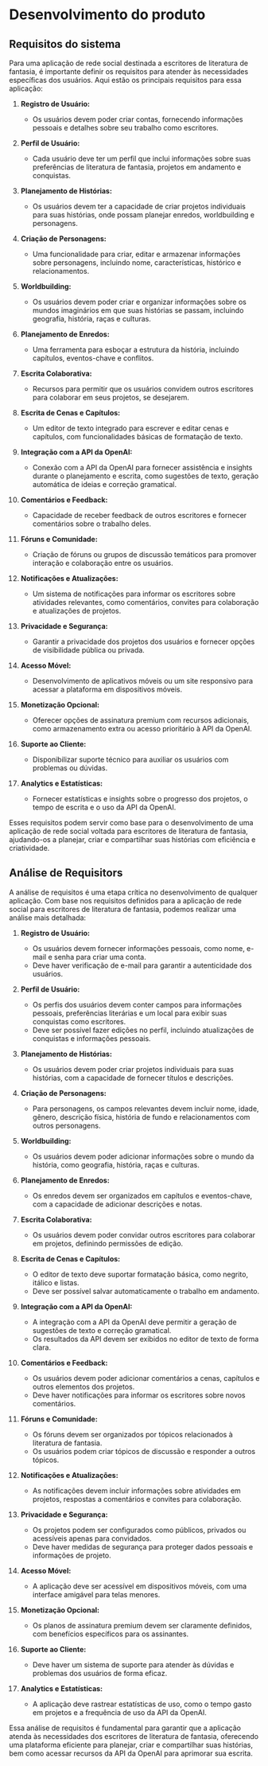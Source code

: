 # Desenvolvimento do produto

## Requisitos do sistema

Para uma aplicação de rede social destinada a escritores de literatura de fantasia, é importante definir os requisitos para atender às necessidades específicas dos usuários. Aqui estão os principais requisitos para essa aplicação:

1. **Registro de Usuário:**
   - Os usuários devem poder criar contas, fornecendo informações pessoais e detalhes sobre seu trabalho como escritores.

2. **Perfil de Usuário:**
   - Cada usuário deve ter um perfil que inclui informações sobre suas preferências de literatura de fantasia, projetos em andamento e conquistas.

3. **Planejamento de Histórias:**
   - Os usuários devem ter a capacidade de criar projetos individuais para suas histórias, onde possam planejar enredos, worldbuilding e personagens.

4. **Criação de Personagens:**
   - Uma funcionalidade para criar, editar e armazenar informações sobre personagens, incluindo nome, características, histórico e relacionamentos.

5. **Worldbuilding:**
   - Os usuários devem poder criar e organizar informações sobre os mundos imaginários em que suas histórias se passam, incluindo geografia, história, raças e culturas.

6. **Planejamento de Enredos:**
   - Uma ferramenta para esboçar a estrutura da história, incluindo capítulos, eventos-chave e conflitos.

7. **Escrita Colaborativa:**
   - Recursos para permitir que os usuários convidem outros escritores para colaborar em seus projetos, se desejarem.

8. **Escrita de Cenas e Capítulos:**
   - Um editor de texto integrado para escrever e editar cenas e capítulos, com funcionalidades básicas de formatação de texto.

9. **Integração com a API da OpenAI:**
   - Conexão com a API da OpenAI para fornecer assistência e insights durante o planejamento e escrita, como sugestões de texto, geração automática de ideias e correção gramatical.

10. **Comentários e Feedback:**
    - Capacidade de receber feedback de outros escritores e fornecer comentários sobre o trabalho deles.

11. **Fóruns e Comunidade:**
    - Criação de fóruns ou grupos de discussão temáticos para promover interação e colaboração entre os usuários.

12. **Notificações e Atualizações:**
    - Um sistema de notificações para informar os escritores sobre atividades relevantes, como comentários, convites para colaboração e atualizações de projetos.

13. **Privacidade e Segurança:**
    - Garantir a privacidade dos projetos dos usuários e fornecer opções de visibilidade pública ou privada.

14. **Acesso Móvel:**
    - Desenvolvimento de aplicativos móveis ou um site responsivo para acessar a plataforma em dispositivos móveis.

15. **Monetização Opcional:**
    - Oferecer opções de assinatura premium com recursos adicionais, como armazenamento extra ou acesso prioritário à API da OpenAI.

16. **Suporte ao Cliente:**
    - Disponibilizar suporte técnico para auxiliar os usuários com problemas ou dúvidas.

17. **Analytics e Estatísticas:**
    - Fornecer estatísticas e insights sobre o progresso dos projetos, o tempo de escrita e o uso da API da OpenAI.

Esses requisitos podem servir como base para o desenvolvimento de uma aplicação de rede social voltada para escritores de literatura de fantasia, ajudando-os a planejar, criar e compartilhar suas histórias com eficiência e criatividade.

## Análise de Requisitors

A análise de requisitos é uma etapa crítica no desenvolvimento de qualquer aplicação. Com base nos requisitos definidos para a aplicação de rede social para escritores de literatura de fantasia, podemos realizar uma análise mais detalhada:

1. **Registro de Usuário:**
   - Os usuários devem fornecer informações pessoais, como nome, e-mail e senha para criar uma conta.
   - Deve haver verificação de e-mail para garantir a autenticidade dos usuários.

2. **Perfil de Usuário:**
   - Os perfis dos usuários devem conter campos para informações pessoais, preferências literárias e um local para exibir suas conquistas como escritores.
   - Deve ser possível fazer edições no perfil, incluindo atualizações de conquistas e informações pessoais.

3. **Planejamento de Histórias:**
   - Os usuários devem poder criar projetos individuais para suas histórias, com a capacidade de fornecer títulos e descrições.

4. **Criação de Personagens:**
   - Para personagens, os campos relevantes devem incluir nome, idade, gênero, descrição física, história de fundo e relacionamentos com outros personagens.

5. **Worldbuilding:**
   - Os usuários devem poder adicionar informações sobre o mundo da história, como geografia, história, raças e culturas.

6. **Planejamento de Enredos:**
   - Os enredos devem ser organizados em capítulos e eventos-chave, com a capacidade de adicionar descrições e notas.

7. **Escrita Colaborativa:**
   - Os usuários devem poder convidar outros escritores para colaborar em projetos, definindo permissões de edição.

8. **Escrita de Cenas e Capítulos:**
   - O editor de texto deve suportar formatação básica, como negrito, itálico e listas.
   - Deve ser possível salvar automaticamente o trabalho em andamento.

9. **Integração com a API da OpenAI:**
   - A integração com a API da OpenAI deve permitir a geração de sugestões de texto e correção gramatical.
   - Os resultados da API devem ser exibidos no editor de texto de forma clara.

10. **Comentários e Feedback:**
    - Os usuários devem poder adicionar comentários a cenas, capítulos e outros elementos dos projetos.
    - Deve haver notificações para informar os escritores sobre novos comentários.

11. **Fóruns e Comunidade:**
    - Os fóruns devem ser organizados por tópicos relacionados à literatura de fantasia.
    - Os usuários podem criar tópicos de discussão e responder a outros tópicos.

12. **Notificações e Atualizações:**
    - As notificações devem incluir informações sobre atividades em projetos, respostas a comentários e convites para colaboração.

13. **Privacidade e Segurança:**
    - Os projetos podem ser configurados como públicos, privados ou acessíveis apenas para convidados.
    - Deve haver medidas de segurança para proteger dados pessoais e informações de projeto.

14. **Acesso Móvel:**
    - A aplicação deve ser acessível em dispositivos móveis, com uma interface amigável para telas menores.

15. **Monetização Opcional:**
    - Os planos de assinatura premium devem ser claramente definidos, com benefícios específicos para os assinantes.

16. **Suporte ao Cliente:**
    - Deve haver um sistema de suporte para atender às dúvidas e problemas dos usuários de forma eficaz.

17. **Analytics e Estatísticas:**
    - A aplicação deve rastrear estatísticas de uso, como o tempo gasto em projetos e a frequência de uso da API da OpenAI.

Essa análise de requisitos é fundamental para garantir que a aplicação atenda às necessidades dos escritores de literatura de fantasia, oferecendo uma plataforma eficiente para planejar, criar e compartilhar suas histórias, bem como acessar recursos da API da OpenAI para aprimorar sua escrita.